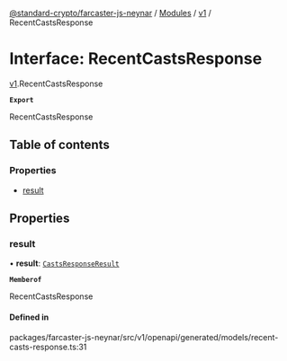 [@standard-crypto/farcaster-js-neynar](../README.md) / [Modules](../modules.md) / [v1](../modules/v1.md) / RecentCastsResponse

# Interface: RecentCastsResponse

[v1](../modules/v1.md).RecentCastsResponse

**`Export`**

RecentCastsResponse

## Table of contents

### Properties

- [result](v1.RecentCastsResponse.md#result)

## Properties

### result

• **result**: [`CastsResponseResult`](v1.CastsResponseResult.md)

**`Memberof`**

RecentCastsResponse

#### Defined in

packages/farcaster-js-neynar/src/v1/openapi/generated/models/recent-casts-response.ts:31
